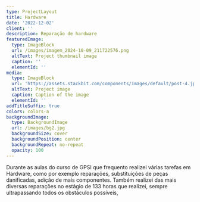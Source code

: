 ```yaml
---
type: ProjectLayout
title: Hardware
date: '2022-12-02'
client: ''
description: Reparação de hardware
featuredImage:
  type: ImageBlock
  url: /images/imagem_2024-10-09_211722576.png
  altText: Project thumbnail image
  caption: ''
  elementId: ''
media:
  type: ImageBlock
  url: 'https://assets.stackbit.com/components/images/default/post-4.jpeg'
  altText: Project image
  caption: Caption of the image
  elementId: ''
addTitleSuffix: true
colors: colors-a
backgroundImage:
  type: BackgroundImage
  url: /images/bg2.jpg
  backgroundSize: cover
  backgroundPosition: center
  backgroundRepeat: no-repeat
  opacity: 100
---
```

Durante as aulas do curso de GPSI que frequento realizei várias tarefas em Hardware, como por exemplo reparações, substituições de peças danificadas, adição de mais componentes. Também realizei das mais diversas reparações no estágio de 133 horas que realizei, sempre ultrapassando todos os obstáculos possíveis,
